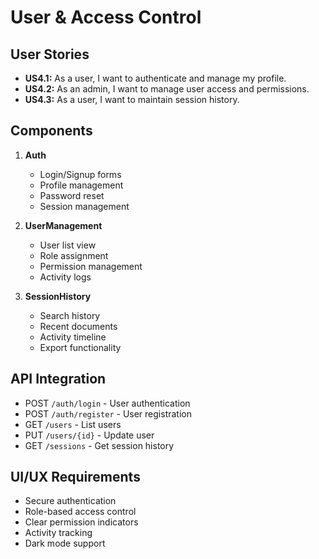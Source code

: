 # User & Access Control

## User Stories

- **US4.1:** As a user, I want to authenticate and manage my profile.
- **US4.2:** As an admin, I want to manage user access and permissions.
- **US4.3:** As a user, I want to maintain session history.

## Components

1. **Auth**
   - Login/Signup forms
   - Profile management
   - Password reset
   - Session management

2. **UserManagement**
   - User list view
   - Role assignment
   - Permission management
   - Activity logs

3. **SessionHistory**
   - Search history
   - Recent documents
   - Activity timeline
   - Export functionality

## API Integration

- POST `/auth/login` - User authentication
- POST `/auth/register` - User registration
- GET `/users` - List users
- PUT `/users/{id}` - Update user
- GET `/sessions` - Get session history

## UI/UX Requirements

- Secure authentication
- Role-based access control
- Clear permission indicators
- Activity tracking
- Dark mode support
